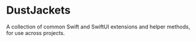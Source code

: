 # DustJackets

A collection of common Swift and SwiftUI extensions and helper methods, for use across projects.
